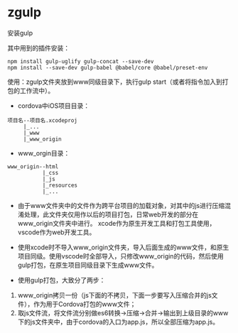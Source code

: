 # zgulp

安装gulp

其中用到的插件安装：
```
npm install gulp-uglify gulp-concat --save-dev
npm install --save-dev gulp-babel @babel/core @babel/preset-env
```
使用：zgulp文件夹放到www同级目录下，执行gulp start（或者将指令加入到打包的工作流中）。

- cordova中iOS项目目录：

```
项目名--项目名.xcodeproj
     |_...
     |_www
     |_www_origin
```
     
- www_orgin目录：
```
www_origin--html
           |_css
           |_js
           |_resources
           |_...
```

- 由于www文件夹中的文件作为跨平台项目的加载对象，对其中的js进行压缩混淆处理，此文件夹仅用作以后的项目打包，日常web开发的部分在www_origin文件夹中进行。
xcode作为原生开发工具和打包工具使用，vscode作为web开发工具。

- 使用xcode时不导入www_origin文件夹，导入后面生成的www文件，和原生项目同级。使用vscode时全部导入，只修改www_origin的代码，然后使用gulp打包，在原生项目同级目录下生成www文件。

- 使用gulp打包，大致分了两步：
1. www_origin拷贝一份（js下面的不拷贝，下面一步要写入压缩合并的js文件），作为用于Cordova打包的www文件；
2. 取js文件流，将文件流分别做es6转换->压缩->合并->输出到上级目录的www下的js文件夹中，由于cordova的入口为app.js，所以全部压缩为app.js。

